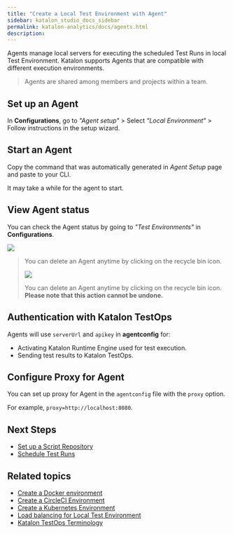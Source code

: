 ```yaml
---
title: "Create a Local Test Environment with Agent" 
sidebar: katalon_studio_docs_sidebar
permalink: katalon-analytics/docs/agents.html 
description: 
---
```

Agents manage local servers for executing the scheduled Test Runs in local Test Environment. Katalon supports Agents that are compatible with different execution environments.

> Agents are shared among members and projects within a team.

## Set up an Agent

In **Configurations**, go to *"Agent setup"* > Select *"Local Environment"* > Follow instructions in the setup wizard.

## Start an Agent

Copy the command that was automatically generated in *Agent Setup* page and paste to your CLI.

It may take a while for the agent to start.

## View Agent status

You can check the Agent status by going to *"Test Environments"* in **Configurations**.

![](https://github.com/katalon-studio/docs-images/raw/master/katalon-analytics/docs/testops-terminology/test-environment.png)

> You can delete an Agent anytime by clicking on the recycle bin icon.
>
> ![](https://github.com/katalon-studio/docs-images/raw/master/katalon-analytics/docs/agents/test-environment.png)
>
> You can delete an Agent anytime by clicking on the recycle bin icon. **Please note that this action cannot be undone.**

## Authentication with Katalon TestOps

Agents will use `serverUrl` and `apikey` in **agentconfig** for:
* Activating Katalon Runtime Engine used for test execution.
* Sending test results to Katalon TestOps.

## Configure Proxy for Agent

You can set up proxy for Agent in the `agentconfig` file with the `proxy` option.

For example, `proxy=http://localhost:8080`.

## Next Steps

- [Set up a Script Repository](/katalon-analytics/docs/code-repo)
- [Schedule Test Runs](/katalon-analytics/docs/kt-scheduler)

## Related topics

- [Create a Docker environment](https://docs.katalon.com/katalon-analytics/docs/docker.html)
- [Create a CircleCI Environment](https://docs.katalon.com/katalon-analytics/docs/circleci.html)
- [Create a Kubernetes Environment](https://docs.katalon.com/katalon-analytics/docs/aws-eks.html)
- [Load balancing for Local Test Environment](https://docs.katalon.com/katalon-analytics/docs/load-balancing-agents.html)
- [Katalon TestOps Terminology](/katalon-analytics/docs/testops-terminology.html)

